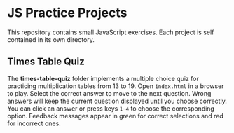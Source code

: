 # JS Practice Projects
This repository contains small JavaScript exercises. Each project is
self contained in its own directory.

## Times Table Quiz

The **times-table-quiz** folder implements a multiple choice quiz for
practicing multiplication tables from 13 to 19. Open `index.html` in a
browser to play. Select the correct answer to move to the next
question. Wrong answers will keep the current question displayed until
you choose correctly. You can click an answer or press keys `1`–`4`
to choose the corresponding option. Feedback messages appear in green
for correct selections and red for incorrect ones.